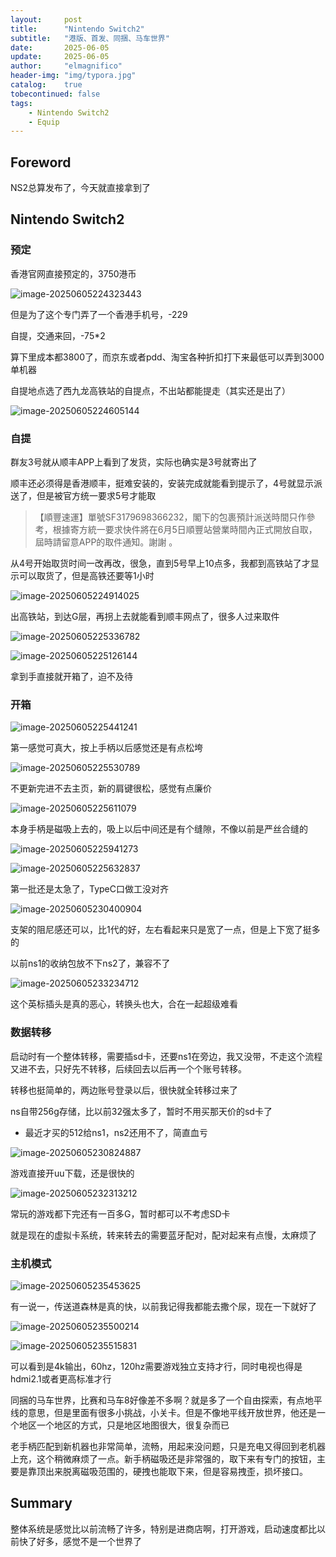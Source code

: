 ```yaml
---
layout:     post
title:      "Nintendo Switch2"
subtitle:   "港版、首发、同捆、马车世界"
date:       2025-06-05
update:     2025-06-05
author:     "elmagnifico"
header-img: "img/typora.jpg"
catalog:    true
tobecontinued: false
tags:
    - Nintendo Switch2
    - Equip
---
```


## Foreword

NS2总算发布了，今天就直接拿到了



## Nintendo Switch2



### 预定

香港官网直接预定的，3750港币

![image-20250605224323443](https://img.elmagnifico.tech/static/upload/elmagnifico/202506052243503.png)

但是为了这个专门弄了一个香港手机号，-229

自提，交通来回，-75*2

算下里成本都3800了，而京东或者pdd、淘宝各种折扣打下来最低可以弄到3000单机器

自提地点选了西九龙高铁站的自提点，不出站都能提走（其实还是出了）

![image-20250605224605144](https://img.elmagnifico.tech/static/upload/elmagnifico/202506052246172.png)

### 自提

群友3号就从顺丰APP上看到了发货，实际也确实是3号就寄出了

顺丰还必须得是香港顺丰，挺难安装的，安装完成就能看到提示了，4号就显示派送了，但是被官方统一要求5号才能取

> 【順豐速運】單號SF3179698366232，閣下的包裹預計派送時間只作參考，根據寄方統一要求快件將在6月5日順豐站營業時間內正式開放自取，屆時請留意APP的取件通知。謝謝 。

从4号开始取货时间一改再改，很急，直到5号早上10点多，我都到高铁站了才显示可以取货了，但是高铁还要等1小时

![image-20250605224914025](https://img.elmagnifico.tech/static/upload/elmagnifico/202506052249066.png)

出高铁站，到达G层，再拐上去就能看到顺丰网点了，很多人过来取件

![image-20250605225336782](https://img.elmagnifico.tech/static/upload/elmagnifico/202506052253971.png)

![image-20250605225126144](https://img.elmagnifico.tech/static/upload/elmagnifico/202506052251429.png)

拿到手直接就开箱了，迫不及待



### 开箱

![image-20250605225441241](https://img.elmagnifico.tech/static/upload/elmagnifico/202506052254463.png)

第一感觉可真大，按上手柄以后感觉还是有点松垮

![image-20250605225530789](https://img.elmagnifico.tech/static/upload/elmagnifico/202506052255200.png)

不更新完进不去主页，新的肩键很松，感觉有点廉价

![image-20250605225611079](https://img.elmagnifico.tech/static/upload/elmagnifico/202506052256480.png)

本身手柄是磁吸上去的，吸上以后中间还是有个缝隙，不像以前是严丝合缝的

![image-20250605225941273](https://img.elmagnifico.tech/static/upload/elmagnifico/202506052259504.png)

![image-20250605225632837](https://img.elmagnifico.tech/static/upload/elmagnifico/202506052256009.png)

第一批还是太急了，TypeC口做工没对齐

![image-20250605230400904](https://img.elmagnifico.tech/static/upload/elmagnifico/202506052304029.png)

支架的阻尼感还可以，比1代的好，左右看起来只是宽了一点，但是上下宽了挺多的

以前ns1的收纳包放不下ns2了，兼容不了



![image-20250605233234712](https://img.elmagnifico.tech/static/upload/elmagnifico/202506052332816.png)

这个英标插头是真的恶心，转换头也大，合在一起超级难看



### 数据转移

启动时有一个整体转移，需要插sd卡，还要ns1在旁边，我又没带，不走这个流程又进不去，只好先不转移，后续回去以后再一个个账号转移。

转移也挺简单的，两边账号登录以后，很快就全转移过来了

ns自带256g存储，比以前32强太多了，暂时不用买那天价的sd卡了

- 最近才买的512给ns1，ns2还用不了，简直血亏

![image-20250605230824887](https://img.elmagnifico.tech/static/upload/elmagnifico/202506052308059.png)

游戏直接开uu下载，还是很快的

![image-20250605232313212](https://img.elmagnifico.tech/static/upload/elmagnifico/202506052323470.png)

常玩的游戏都下完还有一百多G，暂时都可以不考虑SD卡

就是现在的虚拟卡系统，转来转去的需要蓝牙配对，配对起来有点慢，太麻烦了



### 主机模式

![image-20250605235453625](https://img.elmagnifico.tech/static/upload/elmagnifico/202506052354178.png)

有一说一，传送道森林是真的快，以前我记得我都能去撒个尿，现在一下就好了

![image-20250605235500214](https://img.elmagnifico.tech/static/upload/elmagnifico/202506052355493.png)

![image-20250605235515831](https://img.elmagnifico.tech/static/upload/elmagnifico/202506052355881.png)

可以看到是4k输出，60hz，120hz需要游戏独立支持才行，同时电视也得是hdmi2.1或者更高标准才行



同捆的马车世界，比赛和马车8好像差不多啊？就是多了一个自由探索，有点地平线的意思，但是里面有很多小挑战，小关卡。但是不像地平线开放世界，他还是一个地区一个地区的方式，只是地区地图很大，很复杂而已



老手柄匹配到新机器也非常简单，流畅，用起来没问题，只是充电又得回到老机器上充，这个稍微麻烦了一点。新手柄磁吸还是非常强的，取下来有专门的按钮，主要是靠顶出来脱离磁吸范围的，硬拽也能取下来，但是容易拽歪，损坏接口。



## Summary

整体系统是感觉比以前流畅了许多，特别是进商店啊，打开游戏，启动速度都比以前快了好多，感觉不是一个世界了

